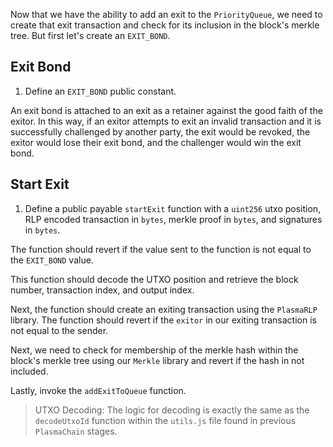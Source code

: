 Now that we have the ability to add an exit to the `PriorityQueue`, we need to create that exit transaction and check for its inclusion in the block's merkle tree. But first let's create an `EXIT_BOND`.

## Exit Bond

1. Define an `EXIT_BOND` public constant.

An exit bond is attached to an exit as a retainer against the good faith of the exitor. In this way, if an exitor attempts to exit an invalid transaction and it is successfully challenged by another party, the exit would be revoked, the exitor would lose their exit bond, and the challenger would win the exit bond.

## Start Exit 

1. Define a public payable `startExit` function with a `uint256` utxo position, RLP encoded transaction in `bytes`, merkle proof in `bytes`, and signatures in `bytes`. 

The function should revert if the value sent to the function is not equal to the `EXIT_BOND` value.

This function should decode the UTXO position and retrieve the block number, transaction index, and output index. 

Next, the function should create an exiting transaction using the `PlasmaRLP` library. The function should revert if the `exitor` in our exiting transaction is not equal to the sender.

Next, we need to check for membership of the merkle hash within the block's merkle tree using our `Merkle` library and revert if the hash in not included.

Lastly, invoke the `addExitToQueue` function.

> UTXO Decoding: The logic for decoding is exactly the same as the `decodeUtxoId` function within the `utils.js` file found in previous `PlasmaChain` stages.